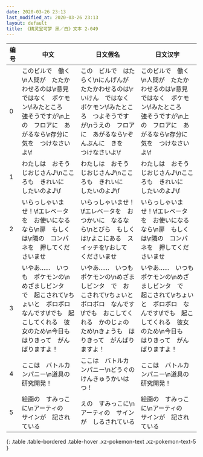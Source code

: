 ```yaml
---
date: 2020-03-26 23:13
last_modified_at: 2020-03-26 23:13
layout: default
title: 《精灵宝可梦 黑／白》文本 2-049
---
```

| 编号 | 中文 | 日文假名 | 日文汉字 |
| ---- | ---- | ---- | --- |
| 0 | このビルで　働く\n人間が　たたかわせるのは\r意見ではなく　ポケモン\fみたところ　強そうですが\n上の　フロアに　あがるなら\r存分に　気を　つけなさいよ\f | この　ビルで　はたらく\nにんげんが　たたかわせるのは\rいけん　ではなく　ポケモン\fみたところ　つよそうですが\nうえの　フロアに　あがるなら\rぞんぶんに　きを　つけなさいよ\f | このビルで　働く\n人間が　たたかわせるのは\r意見ではなく　ポケモン\fみたところ　強そうですが\n上の　フロアに　あがるなら\r存分に　気を　つけなさいよ\f |
| 1 | わたしは　おそうじおじさん♪\nこころも　きれいに　したいのよ♪\f | わたしは　おそうじおじさん♪\nこころも　きれいに　したいのよ♪\f | わたしは　おそうじおじさん♪\nこころも　きれいに　したいのよ♪\f |
| 2 | いらっしゃいませ！\fエレベータを　お使いになるなら\n扉　もしくは\r隣の　コンパネを　押してくださいませ | いらっしゃいませ！\fエレベータを　おつかいに　なるなら\nとびら　もしくは\rよこにある　スイッチを\rおして　くださいませ | いらっしゃいませ！\fエレベータを　お使いになるなら\n扉　もしくは\r隣の　コンパネを　押してくださいませ |
| 3 | いやあ……　いつも　ポケモンの\nめざましビンタ　で　起こされて\rちょいと　ボロボロ　なんです\fでも　起こしてくれる　彼女のため\n今日も　はりきって　がんばりますよ！ | いやあ……　いつも　ポケモンの\nめざましビンタ　で　おこされて\rちょいと　ボロボロ　なんです\fでも　おこしてくれる　かのじょのため\nきょうも　はりきって　がんばりますよ！ | いやあ……　いつも　ポケモンの\nめざましビンタ　で　起こされて\rちょいと　ボロボロ　なんです\fでも　起こしてくれる　彼女のため\n今日も　はりきって　がんばりますよ！ |
| 4 | ここは　バトルカンパニー\n道具の　研究開発！ | ここは　バトルカンパニー\nどうぐの　けんきゅうかいはつ！ | ここは　バトルカンパニー\n道具の　研究開発！ |
| 5 | 絵画の　すみっこに\nアーティの　サインが　記されている | えの　すみっこに\nアーティの　サインが　しるされている | 絵画の　すみっこに\nアーティの　サインが　記されている |
{: .table .table-bordered .table-hover .xz-pokemon-text .xz-pokemon-text-5 }